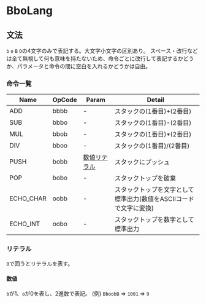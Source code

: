 # BboLang

## 文法

``b`` ``o`` ``B`` ``O``の4文字のみで表記する。大文字小文字の区別あり。
スペース・改行などは全て無視して何も意味を持たないため、命令ごとに改行して表記するかどうか、パラメータと命令の間に空白を入れるかどうかは自由。

### 命令一覧

|Name     |OpCode|Param|Detail|
|---------|------|-----|------|
|ADD      |bbbb  |-    |スタックの(1番目)+(2番目)|
|SUB      |bbbo  |-    |スタックの(1番目)-(2番目)|
|MUL      |bbob  |-    |スタックの(1番目)*(2番目)|
|DIV      |bboo  |-    |スタックの(1番目)/(2番目)|
|PUSH     |bobb  |[数値リテラル](#数値)|スタックにプッシュ|
|POP      |bobo  |-    |スタックトップを破棄|
|ECHO_CHAR|oobb  |-    |スタックトップを文字として標準出力(数値をASCIIコードで文字に変換)|
|ECHO_INT |oobo  |-    |スタックトップを数字として標準出力|

### リテラル

``B``で囲うとリテラルを表す。

#### 数値

``b``が1、``o``が0を表し、2進数で表記。
(例) ``BboobB`` => ``1001`` => ``9``
